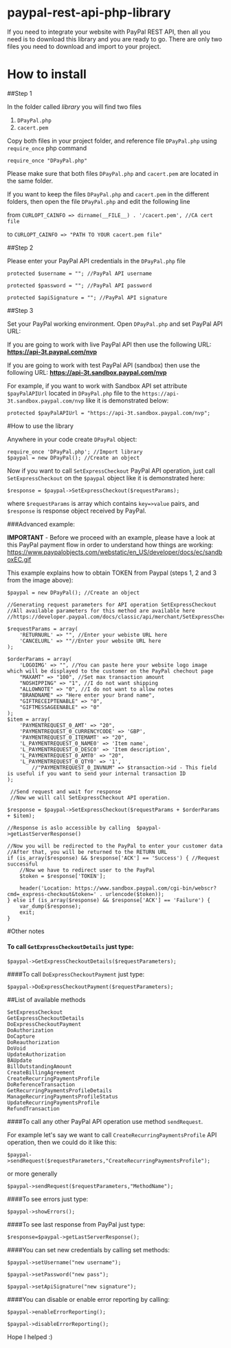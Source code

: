 paypal-rest-api-php-library
===========================

If you need to integrate your website with PayPal REST API, then all you need is to download this library and you are ready to go. There are only two files you need to download and import to your project.

# How to install

##Step 1

In the folder called *library* you will find two files

1. `DPayPal.php` 
2. `cacert.pem`
 
Copy both files in your project folder, and reference file `DPayPal.php` using `require_once` php command

`require_once "DPayPal.php"`


Please make sure that both files `DPayPal.php` and `cacert.pem` are located in the same folder. 



If you want to keep the files `DPayPal.php` and `cacert.pem` in the different folders, then open the file `DPayPal.php` and edit the following line

from `CURLOPT_CAINFO => dirname(__FILE__) . '/cacert.pem', //CA cert file`

to `CURLOPT_CAINFO => "PATH TO YOUR cacert.pem file"`

##Step 2

Please enter your PayPal API credentials in the `DPayPal.php` file

`protected $username = ""; //PayPal API username`

`protected $password = ""; //PayPal API password`

`protected $apiSignature = ""; //PayPal API signature`

##Step 3

Set your PayPal working environment. Open `DPayPal.php` and set PayPal API URL:

If you are going to work with live PayPal API then use the following URL: **https://api-3t.paypal.com/nvp**

If you are going to work with test PayPal API (sandbox) then use the following URL: **https://api-3t.sandbox.paypal.com/nvp**

For example, if you want to work with Sandbox API set attribute `$payPalAPIUrl` located in `DPayPal.php` file to the `https://api-3t.sandbox.paypal.com/nvp` like it is demonstrated below:

`protected $payPalAPIUrl = "https://api-3t.sandbox.paypal.com/nvp";`

#How to use the library

Anywhere in your code create `DPayPal` object:

```
require_once 'DPayPal.php'; //Import library
$paypal = new DPayPal(); //Create an object

```
Now if you want to call `SetExpressCheckout` PayPal API operation, just call `SetExpressCheckout` on the `$paypal` object like it is demonstrated here:

`$response = $paypal->SetExpressCheckout($requestParams);`

where `$requestParams` is array which contains `key=>value` pairs, and `$response` is response object received by PayPal.

###Advanced example: 

**IMPORTANT** - Before we proceed with an example, please have a look at this PayPal payment flow in order to understand how things are working: https://www.paypalobjects.com/webstatic/en_US/developer/docs/ec/sandboxEC.gif

This example explains how to obtain TOKEN from Paypal (steps 1, 2 and 3 from the image above):

```
$paypal = new DPayPal(); //Create an object

//Generating request parameters for API operation SetExpressCheckout
//All available parameters for this method are available here
//https://developer.paypal.com/docs/classic/api/merchant/SetExpressCheckout_API_Operation_NVP/

$requestParams = array(
    'RETURNURL' => "", //Enter your webiste URL here
    'CANCELURL' => ""//Enter your website URL here
);

$orderParams = array(
    'LOGOIMG' => "", //You can paste here your website logo image which will be displayed to the customer on the PayPal chechout page
    "MAXAMT" => "100", //Set max transaction amount
    "NOSHIPPING" => "1", //I do not want shipping
    "ALLOWNOTE" => "0", //I do not want to allow notes
    "BRANDNAME" => "Here enter your brand name",
    "GIFTRECEIPTENABLE" => "0",
    "GIFTMESSAGEENABLE" => "0"
);
$item = array(
    'PAYMENTREQUEST_0_AMT' => "20",
    'PAYMENTREQUEST_0_CURRENCYCODE' => 'GBP',
    'PAYMENTREQUEST_0_ITEMAMT' => "20",
    'L_PAYMENTREQUEST_0_NAME0' => 'Item name',
    'L_PAYMENTREQUEST_0_DESC0' => 'Item description',
    'L_PAYMENTREQUEST_0_AMT0' => "20",
    'L_PAYMENTREQUEST_0_QTY0' => '1',
        //"PAYMENTREQUEST_0_INVNUM" => $transaction->id - This field is useful if you want to send your internal transaction ID
);

 //Send request and wait for response
 //Now we will call SetExpressCheckout API operation. 

$response = $paypal->SetExpressCheckout($requestParams + $orderParams + $item);

//Response is aslo accessible by calling  $paypal->getLastServerResponse()

//Now you will be redirected to the PayPal to enter your customer data
//After that, you will be returned to the RETURN URL
if (is_array($response) && $response['ACK'] == 'Success') { //Request successful
    //Now we have to redirect user to the PayPal
    $token = $response['TOKEN'];

    header('Location: https://www.sandbox.paypal.com/cgi-bin/webscr?cmd=_express-checkout&token=' . urlencode($token));
} else if (is_array($response) && $response['ACK'] == 'Failure') {
    var_dump($response);
    exit;
} 

```

#Other notes

#### To call `GetExpressCheckoutDetails` just type: 

```
$paypal->GetExpressCheckoutDetails($requestParameters);
```

####To call `DoExpressCheckoutPayment` just type: 

```
$paypal->DoExpressCheckoutPayment($requestParameters);
```

##List of available methods

```
SetExpressCheckout
GetExpressCheckoutDetails
DoExpressCheckoutPayment
DoAuthorization
DoCapture
DoReauthorization
DoVoid
UpdateAuthorization
BAUpdate
BillOutstandingAmount
CreateBillingAgreement
CreateRecurringPaymentsProfile
DoReferenceTransaction
GetRecurringPaymentsProfileDetails
ManageRecurringPaymentsProfileStatus
UpdateRecurringPaymentsProfile
RefundTransaction
```

####To call any other PayPal API operation use method `sendRequest`. 

For example let's say we want to call `CreateRecurringPaymentsProfile` API operation, then we could do it like this: 

```
$paypal->sendRequest($requestParameters,"CreateRecurringPaymentsProfile");
```

or more generally

```
$paypal->sendRequest($requestParameters,"MethodName");
```

####To see errors just type:

```
$paypal->showErrors();
```

####To see last response from PayPal just type:

```
$response=$paypal->getLastServerResponse();
```

####You can set new credentials by calling set methods:

```
$paypal->setUsername("new username");

$paypal->setPassword("new pass");

$paypal->setApiSignature("new signature");

```

####You can disable or enable error reporting by calling: 

```
$paypal->enableErrorReporting();

$paypal->disableErrorReporting();

```

Hope I helped :)
